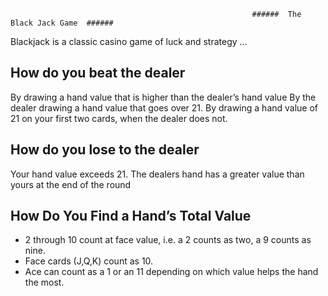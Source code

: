                                                           ######  The Black Jack Game  ######
Blackjack is a classic casino game of luck and strategy ...

## How do you beat the dealer ## 
By drawing a hand value that is higher than the dealer’s hand value
By the dealer drawing a hand value that goes over 21.
By drawing a hand value of 21 on your first two cards, when the dealer does not.

## How do you lose to the dealer ##
Your hand value exceeds 21.
The dealers hand has a greater value than yours at the end of the round

## How Do You Find a Hand’s Total Value ##
- 2 through 10 count at face value, i.e. a 2 counts as two, a 9 counts as nine.
- Face cards (J,Q,K) count as 10.
- Ace can count as a 1 or an 11 depending on which value helps the hand the most.

